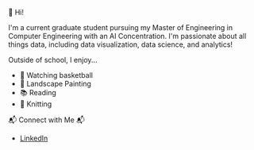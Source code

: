 👋 Hi!

I'm a current graduate student pursuing my Master of Engineering in Computer Engineering with an AI Concentration. I'm passionate about all things data, including data visualization, data science, and analytics!

Outside of school, I enjoy...
* 🏀 Watching basketball
* 🎨 Landscape Painting
* 📚 Reading
* 🧶 Knitting

📬 Connect with Me 📬
* [LinkedIn](https://www.linkedin.com/in/nujaimah)


